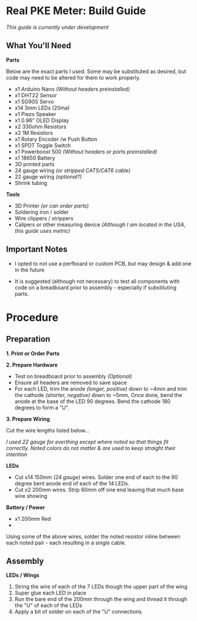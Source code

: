# Real PKE Meter: Build Guide #

*This guide is currently under development*

## What You'll Need ##
**Parts**

Below are the exact parts I used.  Some may be substituted as desired, but code may need to be altered for them to work properly.

- x1 Arduino Nano *(Without headers preinstalled)*
- x1 DHT22 Sensor
- x1 SG90S Servo
- x14 3mm LEDs (20ma)
- x1 Piezo Speaker
- x1 0.96" OLED Display
- x2 330ohm Resistors
- x2 1M Resistors
- x1 Rotary Encoder /w Push Button
- x1 SPDT Toggle Switch
- x1 Powerboost 500 *(Without headers or ports  preinstalled)*
- x1 18650 Battery
- 3D printed parts
- 24 gauge wiring *(or stripped CAT5/CAT6 cable)*
- 22 gauge wiring *(optional?)*
- Shrink tubing

**Tools**

- 3D Printer *(or can order parts)*
- Soldering iron / solder
- Wire clippers / strippers
- Calipers or other measuring device *(Although I am located in the USA, this guide uses metric)*

## Important Notes ##

- I opted to not use a perfboard or custom PCB, but may design & add one in the future

- It is suggested (although not necessary) to test all components with code on a breadboard prior to assembly - especially if substituting parts.

# Procedure #
## Preparation ##
**1. Print or Order Parts**

**2. Prepare Hardware**

- Test on breadboard prior to assembly *(Optional)*
- Ensure all headers are removed to save space
- For each LED, trim the anode *(longer, positive)* down to ~4mm and trim the cathode *(shorter, negative)* down to ~5mm,  Once done, bend the anode at the base of the LED 90 degrees.  Bend the cathode 180 degrees to form a "U".


**3. Prepare Wiring**

Cut the wire lengths listed below...

*I used 22 gauge for everthing except where noted so that things fit correctly.  Noted colors do not matter & are used to keep straight their intention*

**LEDs**

- Cut x14 150mm *(24 gauge)* wires.  Solder one end of each to the 90 degree bent anode end of each of the 14 LEDs.
- Cut x2 200mm wires.  Strip 60mm off one end leaving that much base wire showing 

**Battery / Power**

 - x1 200mm Red
 -  

Using some of the above wires, solder the noted resistor inline between each noted pair - each resulting in a single cable.

## Assembly ##
**LEDs / Wings**

1. String the wire of each of the 7 LEDs though the upper part of the wing
2. Super glue each LED in place
3. Run the bare end of the 200mm through the wing and thread it through the "U" of each of the LEDs
4. Apply a bit of solder on each of the "U" connections  



